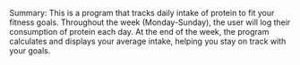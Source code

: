 Summary: This is a program that tracks daily intake of protein to fit your fitness goals. Throughout the week (Monday-Sunday), the user will log their consumption of protein each day. At the end of the week, the program calculates and displays your average intake, helping you stay on track with your goals.
